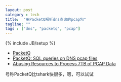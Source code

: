 ```yaml
---
layout: post
category : tech
title:  "用PacketQ解析dns查询的pcap包"
tagline: ""
tags : ["dns", "packetq", "pcap"] 
---
```

{% include JB/setup %}

- [PacketQ](https://github.com/dotse/PacketQ)
- [PacketQ: SQL queries on DNS pcap files](http://jpmens.net/2011/05/23/packetq-sql-queries-on-dns-pcap-files/)
- [Abusing  Resources to Process 7TB of PCAP Data](https://indico.dns-oarc.net//getFile.py/access?contribId=16&sessionId=1&resId=3&materialId=slides&confId=1)

号称PacketQ比tshark快很多，嗯，可以试试
